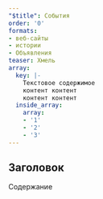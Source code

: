 ```yaml
---
"$title": События
order: '0'
formats:
- веб-сайты
- истории
- Объявления
teaser: Хмель
array:
  key: |-
    Текстовое содержимое
    контент контент
    контент контент
  inside_array:
    array:
    - '1'
    - '2'
    - '3'
---
```


## Заголовок

Содержание
